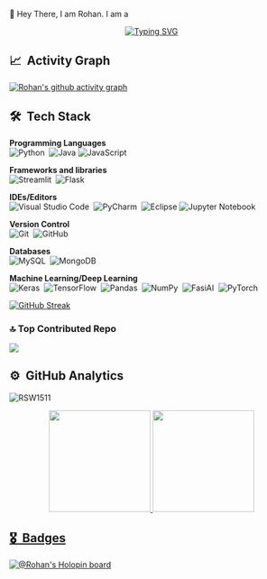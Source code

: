 🤗 Hey There, I am Rohan. I am a
 
<p align="center"> 
  <a href="https://git.io/typing-svg"><img src="https:readme-typing-svg.demolab.com//font=Georgia&size=30&duration=2500&pause=1000&color=7b36eb&center=true&vCenter=true&width=500&lines=ML+Engineer;Data+Science+Enthusiast;AI Engineer" alt="Typing SVG" /></a>
</p>

## 📈 &nbsp;Activity Graph

[![Rohan's github activity graph](https://github-readme-activity-graph.vercel.app/graph?username=RSW1511&theme=tokyo-night)](https://github.com/RSW1511/github-readme-activity-graph)

## 🛠 &nbsp;Tech Stack
__Programming Languages__ \
<img alt="Python" src="https://img.shields.io/badge/python-%2314354C.svg?style=for-the-badge&logo=python&logoColor=white"/>&nbsp;
![Java](https://img.shields.io/badge/java-%23ED8B00.svg?style=for-the-badge&logo=openjdk&logoColor=white)
<img alt="JavaScript" src="https://img.shields.io/badge/javascript-%23323330.svg?style=for-the-badge&logo=javascript&logoColor=%23F7DF1E"/>&nbsp;

__Frameworks and libraries__ \
<img alt="Streamlit" src="https://img.shields.io/badge/streamlit-red?style=for-the-badge"/>&nbsp;
![Flask](https://img.shields.io/badge/flask-%23000.svg?style=for-the-badge&logo=flask&logoColor=white)


__IDEs/Editors__ \
<img alt="Visual Studio Code" src="https://img.shields.io/badge/VisualStudioCode-0078d7.svg?style=for-the-badge&logo=visual-studio-code&logoColor=white"/>&nbsp;
<img alt="PyCharm" src="https://img.shields.io/badge/pycharm-143?style=for-the-badge&logo=pycharm&logoColor=black&color=black&labelColor=green"/>&nbsp;
![Eclipse](https://img.shields.io/badge/Eclipse-FE7A16.svg?style=for-the-badge&logo=Eclipse&logoColor=white)
![Jupyter Notebook](https://img.shields.io/badge/jupyter-%23FA0F00.svg?style=for-the-badge&logo=jupyter&logoColor=white)

__Version Control__ \
<img alt="Git" src="https://img.shields.io/badge/git-%23F05033.svg?style=for-the-badge&logo=git&logoColor=white"/>&nbsp;
<img alt="GitHub" src="https://img.shields.io/badge/github-%23121011.svg?style=for-the-badge&logo=github&logoColor=white"/>&nbsp;

__Databases__ \
<img alt="MySQL" src="https://img.shields.io/badge/mysql-%2300f.svg?style=for-the-badge&logo=mysql&logoColor=white"/>&nbsp;
<img alt="MongoDB" src ="https://img.shields.io/badge/MongoDB-%234ea94b.svg?style=for-the-badge&logo=mongodb&logoColor=white"/>&nbsp;

__Machine Learning/Deep Learning__ \
<img alt="Keras" src="https://img.shields.io/badge/Keras-%23D00000.svg?style=for-the-badge&logo=Keras&logoColor=white"/>&nbsp;
<img alt="TensorFlow" src="https://img.shields.io/badge/TensorFlow-%23FF6F00.svg?style=for-the-badge&logo=TensorFlow&logoColor=white" />&nbsp;
<img alt="Pandas" src="https://img.shields.io/badge/pandas-%23150458.svg?style=for-the-badge&logo=pandas&logoColor=white" />&nbsp;
<img alt="NumPy" src="https://img.shields.io/badge/numpy-%23013243.svg?style=for-the-badge&logo=numpy&logoColor=white" />&nbsp;
<img alt="FasiAI" src="https://img.shields.io/badge/fast%20ai-framework-blue?style=for-the-badge&logo=appveyor" />&nbsp;
![PyTorch](https://img.shields.io/badge/PyTorch-%23EE4C2C.svg?style=for-the-badge&logo=PyTorch&logoColor=white)

[![GitHub Streak](https://streak-stats.demolab.com?user=RSW1511)](https://git.io/streak-stats)

### 🔝 Top Contributed Repo
![](https://github-contributor-stats.vercel.app/api?username=RSW1511&limit=5&theme=dark&combine_all_yearly_contributions=true)

## ⚙️ &nbsp;GitHub Analytics

<p align="left"> <img src="https://komarev.com/ghpvc/?username=RSW1511&label=Profile%20views&color=brightgreen&style=flat-square" alt="RSW1511" /> </p>


<p align="center">
<a href="https://github.com/RSW1511">
  <img height="180em" src="https://github-readme-stats-eight-theta.vercel.app/api?username=RSW1511&show_icons=true&theme=algolia&include_all_commits=true&count_private=true"/>
  <img height="180em" src="https://github-readme-stats-eight-theta.vercel.app/api/top-langs/?username=RSW1511&layout=compact&langs_count=8&theme=algolia"/>
</p>
  
 ## 🎖️ &nbsp;Badges

  [![@Rohan's Holopin board](https://holopin.me/RSW1511)](https://www.holopin.io/@RSW1511)

  
